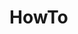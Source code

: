 <html>
<head>
<title>HowTo</title>
<h1>HowTo</h1>
<link href="./style.css" rel="stylesheet" type="text/css"/>
</head>
</html>
